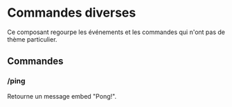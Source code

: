 # Commandes diverses

Ce composant regourpe les événements et les commandes qui n'ont 
pas de thème particulier.

## Commandes

### /ping

Retourne un message embed "Pong!". 